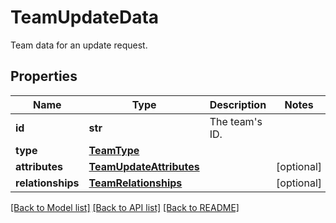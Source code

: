 # TeamUpdateData

Team data for an update request.
## Properties
Name | Type | Description | Notes
------------ | ------------- | ------------- | -------------
**id** | **str** | The team&#39;s ID. | 
**type** | [**TeamType**](TeamType.md) |  | 
**attributes** | [**TeamUpdateAttributes**](TeamUpdateAttributes.md) |  | [optional] 
**relationships** | [**TeamRelationships**](TeamRelationships.md) |  | [optional] 

[[Back to Model list]](README.md#documentation-for-models) [[Back to API list]](README.md#documentation-for-api-endpoints) [[Back to README]](README.md)


